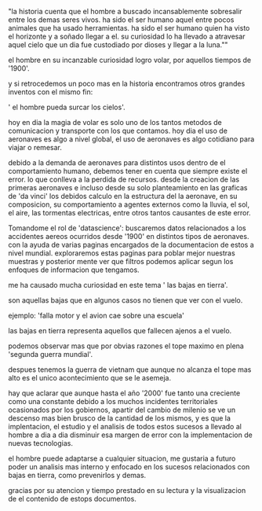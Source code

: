 "la historia cuenta que el hombre a buscado incansablemente sobresalir entre los demas seres vivos.
ha sido el ser humano aquel entre pocos animales que ha usado herramientas.
ha sido el ser humano quien ha visto el horizonte y a soñado llegar a el.
su curiosidad lo ha llevado a atravesar aquel cielo que un dia fue custodiado por dioses y llegar a la luna.""

el hombre en su incanzable curiosidad logro volar, por aquellos tiempos de '1900'.

y si retrocedemos un poco mas en la historia encontramos otros grandes inventos con el mismo fin:

' el hombre pueda surcar los cielos'.

hoy en dia la magia de volar es solo uno de los tantos metodos de comunicacion y transporte con los que contamos.
hoy dia el uso de aeronaves es algo a nivel global, el uso de aeronaves es algo cotidiano para viajar o remesar.

debido a la demanda de aeronaves para distintos usos dentro de el comportamiento humano, debemos tener en cuenta que siempre existe el error. lo que conlleva a la perdida de recursos. desde la creacion de las primeras aeronaves e incluso desde su solo planteamiento en las graficas de 'da vinci' los debidos calculo en la estructura del la aeronave, en su composicion, su comportamiento a agentes externos como la lluvia, el sol, el aire, las tormentas electricas, entre otros tantos causantes de este error.

Tomandome el rol de 'datascience': buscaremos datos relacionados a los accidentes aereos ocurridos desde '1900' en distintos tipos de aeronaves. con la ayuda de varias paginas encargados de la documentacion de estos a nivel mundial.
exploraremos estas paginas para poblar mejor nuestras muestras y posterior mente ver que filtros podemos aplicar segun los enfoques de informacion que tengamos.


me ha causado mucha curiosidad en este tema ' las bajas en tierra'.

son aquellas bajas que en algunos casos no tienen que ver con el vuelo.

ejemplo: 'falla motor y el avion cae sobre una escuela'

las bajas en tierra representa aquellos que fallecen ajenos a el vuelo.

podemos observar mas que por obvias razones el tope maximo en plena 'segunda guerra mundial'.

 despues tenemos la guerra de vietnam que aunque no alcanza el tope mas alto es el unico acontecimiento que se le asemeja.

hay que aclarar que aunque hasta el año '2000' fue tanto una creciente como una constante debido a los muchos incidentes territoriales ocasionados por los gobiernos, apartir del cambio de milenio se ve un descenso mas bien brusco de la cantidad de los mismos, y es que la implentacion, el estudio y el analisis de todos estos sucesos a llevado al hombre a dia a dia disminuir esa margen de error con la implementacion de nuevas tecnologias.


el hombre puede adaptarse a cualquier situacion, me gustaria a futuro poder un analisis mas interno y enfocado en los sucesos relacionados con bajas en tierra, como prevenirlos y demas.

gracias por su atencion y tiempo prestado en su lectura y la visualizacion de el contenido de estops documentos.
